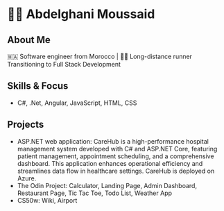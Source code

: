 # 👨‍💻 Abdelghani Moussaid

## About Me
🇲🇦 Software engineer from Morocco | 🏃‍♂️ Long-distance runner<br> Transitioning to Full Stack Development

## Skills & Focus
- C#, .Net, Angular, JavaScript, HTML, CSS

## Projects
- ASP.NET web application: CareHub is a high-performance hospital management system developed with C# and ASP.NET Core, featuring patient management, appointment scheduling, and a comprehensive dashboard. This application enhances operational efficiency and streamlines data flow in healthcare settings. CareHub is deployed on Azure.
- The Odin Project: Calculator, Landing Page, Admin Dashboard, Restaurant Page, Tic Tac Toe, Todo List, Weather App
- CS50w: Wiki, Airport
